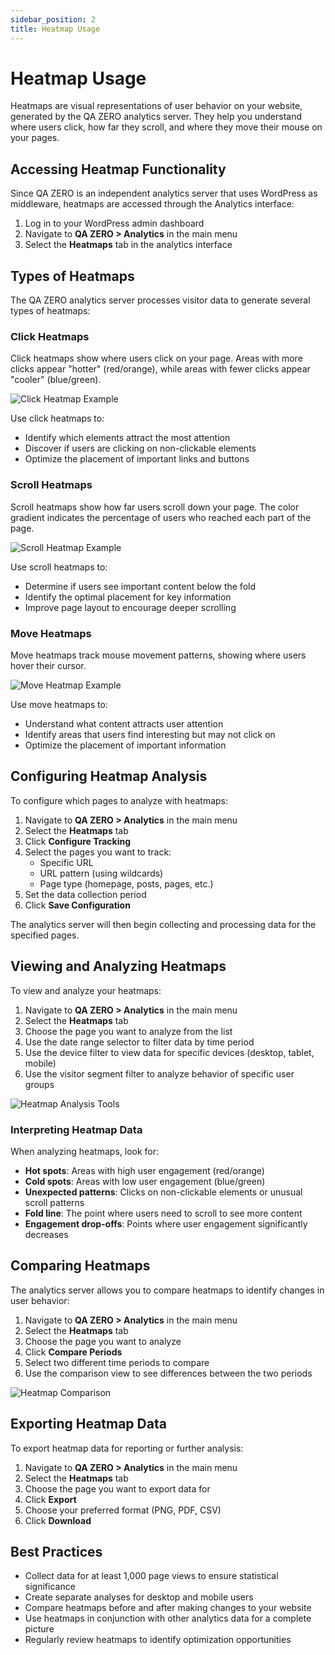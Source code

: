 ```yaml
---
sidebar_position: 2
title: Heatmap Usage
---
```


# Heatmap Usage

Heatmaps are visual representations of user behavior on your website, generated by the QA ZERO analytics server. They help you understand where users click, how far they scroll, and where they move their mouse on your pages.

## Accessing Heatmap Functionality

Since QA ZERO is an independent analytics server that uses WordPress as middleware, heatmaps are accessed through the Analytics interface:

1. Log in to your WordPress admin dashboard
2. Navigate to **QA ZERO > Analytics** in the main menu
3. Select the **Heatmaps** tab in the analytics interface

## Types of Heatmaps

The QA ZERO analytics server processes visitor data to generate several types of heatmaps:

### Click Heatmaps

Click heatmaps show where users click on your page. Areas with more clicks appear "hotter" (red/orange), while areas with fewer clicks appear "cooler" (blue/green).

![Click Heatmap Example](/img/placeholder-image.png)

Use click heatmaps to:
- Identify which elements attract the most attention
- Discover if users are clicking on non-clickable elements
- Optimize the placement of important links and buttons

### Scroll Heatmaps

Scroll heatmaps show how far users scroll down your page. The color gradient indicates the percentage of users who reached each part of the page.

![Scroll Heatmap Example](/img/placeholder-image.png)

Use scroll heatmaps to:
- Determine if users see important content below the fold
- Identify the optimal placement for key information
- Improve page layout to encourage deeper scrolling

### Move Heatmaps

Move heatmaps track mouse movement patterns, showing where users hover their cursor.

![Move Heatmap Example](/img/placeholder-image.png)

Use move heatmaps to:
- Understand what content attracts user attention
- Identify areas that users find interesting but may not click on
- Optimize the placement of important information

## Configuring Heatmap Analysis

To configure which pages to analyze with heatmaps:

1. Navigate to **QA ZERO > Analytics** in the main menu
2. Select the **Heatmaps** tab
3. Click **Configure Tracking**
4. Select the pages you want to track:
   - Specific URL
   - URL pattern (using wildcards)
   - Page type (homepage, posts, pages, etc.)
5. Set the data collection period
6. Click **Save Configuration**

The analytics server will then begin collecting and processing data for the specified pages.

## Viewing and Analyzing Heatmaps

To view and analyze your heatmaps:

1. Navigate to **QA ZERO > Analytics** in the main menu
2. Select the **Heatmaps** tab
3. Choose the page you want to analyze from the list
4. Use the date range selector to filter data by time period
5. Use the device filter to view data for specific devices (desktop, tablet, mobile)
6. Use the visitor segment filter to analyze behavior of specific user groups

![Heatmap Analysis Tools](/img/placeholder-image.png)

### Interpreting Heatmap Data

When analyzing heatmaps, look for:

- **Hot spots**: Areas with high user engagement (red/orange)
- **Cold spots**: Areas with low user engagement (blue/green)
- **Unexpected patterns**: Clicks on non-clickable elements or unusual scroll patterns
- **Fold line**: The point where users need to scroll to see more content
- **Engagement drop-offs**: Points where user engagement significantly decreases

## Comparing Heatmaps

The analytics server allows you to compare heatmaps to identify changes in user behavior:

1. Navigate to **QA ZERO > Analytics** in the main menu
2. Select the **Heatmaps** tab
3. Choose the page you want to analyze
4. Click **Compare Periods**
5. Select two different time periods to compare
6. Use the comparison view to see differences between the two periods

![Heatmap Comparison](/img/placeholder-image.png)

## Exporting Heatmap Data

To export heatmap data for reporting or further analysis:

1. Navigate to **QA ZERO > Analytics** in the main menu
2. Select the **Heatmaps** tab
3. Choose the page you want to export data for
4. Click **Export**
5. Choose your preferred format (PNG, PDF, CSV)
6. Click **Download**

## Best Practices

- Collect data for at least 1,000 page views to ensure statistical significance
- Create separate analyses for desktop and mobile users
- Compare heatmaps before and after making changes to your website
- Use heatmaps in conjunction with other analytics data for a complete picture
- Regularly review heatmaps to identify optimization opportunities

